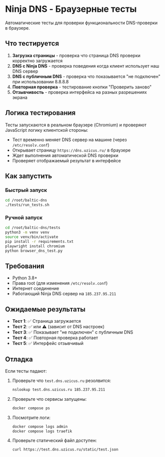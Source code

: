 # Ninja DNS - Браузерные тесты

Автоматические тесты для проверки функциональности DNS-проверки в браузере.

## Что тестируется

1. **Загрузка страницы** - проверка что страница DNS проверки корректно загружается
2. **DNS с Ninja DNS** - проверка поведения когда клиент использует наш DNS сервер  
3. **DNS с публичным DNS** - проверка что показывается "не подключен" при использовании 8.8.8.8
4. **Повторная проверка** - тестирование кнопки "Проверить заново"
5. **Отзывчивость** - проверка интерфейса на разных разрешениях экрана

## Логика тестирования

Тесты запускаются в реальном браузере (Chromium) и проверяют JavaScript логику клиентской стороны:

- Тест временно меняет DNS сервер на машине (через `/etc/resolv.conf`)
- Открывает страницу `https://dns.uzicus.ru/` в браузере  
- Ждет выполнения автоматической DNS проверки
- Проверяет отображаемый результат в интерфейсе

## Как запустить

### Быстрый запуск
```bash
cd /root/baltic-dns
./tests/run_tests.sh
```

### Ручной запуск
```bash
cd /root/baltic-dns/tests
python3 -m venv venv
source venv/bin/activate
pip install -r requirements.txt
playwright install chromium
python browser_dns_test.py
```

## Требования

- Python 3.8+
- Права root (для изменения `/etc/resolv.conf`)
- Интернет соединение
- Работающий Ninja DNS сервер на `185.237.95.211`

## Ожидаемые результаты

- **Тест 1**: ✅ Страница загружается
- **Тест 2**: ✅ или ⚠️ (зависит от DNS настроек) 
- **Тест 3**: ✅ Показывает "не подключен" с публичным DNS
- **Тест 4**: ✅ Повторная проверка работает
- **Тест 5**: ✅ Интерфейс отзывчивый

## Отладка

Если тесты падают:

1. Проверьте что `test.dns.uzicus.ru` резолвится:
   ```bash
   nslookup test.dns.uzicus.ru 185.237.95.211
   ```

2. Проверьте что сервисы запущены:
   ```bash
   docker compose ps
   ```

3. Посмотрите логи:
   ```bash
   docker compose logs admin
   docker compose logs traefik
   ```

4. Проверьте статический файл доступен:
   ```bash
   curl https://test.dns.uzicus.ru/static/test.json
   ```